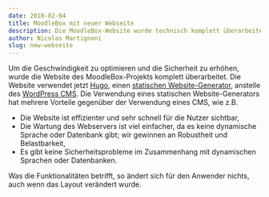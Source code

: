 ```yaml
---
date: 2018-02-04
title: MoodleBox mit neuer Webseite
description: Die MoodleBox-Website wurde technisch komplett überarbeitet, um eine bessere Leistung und mehr Sicherheit zu gewährleisten.
author: Nicolas Martignoni
slug: new-webseite
---
```

Um die Geschwindigkeit zu optimieren und die Sicherheit zu erhöhen, wurde die Website des MoodleBox-Projekts komplett überarbeitet. Die Website verwendet jetzt [Hugo][3], einen [statischen Website-Generator][1], anstelle des [WordPress CMS][2]. Die Verwendung eines statischen Website-Generators hat mehrere Vorteile gegenüber der Verwendung eines CMS, wie z.B.

- Die Website ist effizienter und sehr schnell für die Nutzer sichtbar,
- Die Wartung des Webservers ist viel einfacher, da es keine dynamische Sprache oder Datenbank gibt; wir gewinnen an Robustheit und Belastbarkeit,
- Es gibt keine Sicherheitsprobleme im Zusammenhang mit dynamischen Sprachen oder Datenbanken.

Was die Funktionalitäten betrifft, so ändert sich für den Anwender nichts, auch wenn das Layout verändert wurde.

 [1]: https://davidwalsh.name/introduction-static-site-generators
 [2]: https://wordpress.org
 [3]: https://gohugo.io
